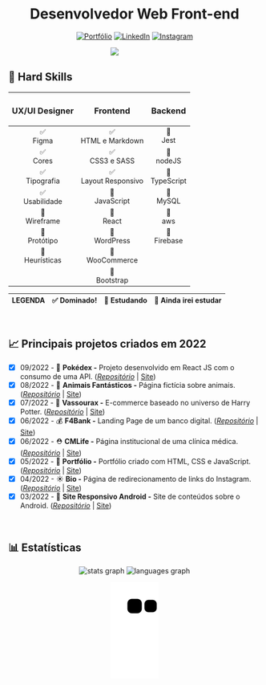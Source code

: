 <div align="center">
 
 # Desenvolvedor Web Front-end
 
[![Portfólio](https://img.shields.io/badge/Portfólio-%23000000.svg?style=for-the-badge&logoColor=#FF7139)](https://matheusqueirozds.dev)
[![LinkedIn](https://img.shields.io/badge/linkedin-%230077B5.svg?style=for-the-badge&logo=linkedin&logoColor=white)](https://www.linkedin.com/in/matheusqueirozds)
[![Instagram](https://img.shields.io/badge/Instagram-%23E4405F.svg?style=for-the-badge&logo=Instagram&logoColor=white)](https://www.instagram.com/matheusqueirozds.dev)
 
</div>

<div>
<img src="https://blush.design/api/download?shareUri=_2IjHTdNy2WLooYb&c=Monochromatic_0%7E67c3cc-0.2%7E52dc82_Skin_0%7Eb18058-0.2%7Eb18058&w=800&h=800&fm=png" max-width="300rem" width="300rem" align="right">
<div/>
 
<br>
 
<div>
 
<h2>💪 Hard Skills</h2>
 
| <h3>UX/UI Designer</h3> | <h3>Frontend</h3> |  <h3>Backend</h3> |  
:----:|:----:|:----:
✅ <br> Figma | ✅ <br> HTML e Markdown | 🚫 <br> Jest 
✅ <br> Cores | ✅ <br> CSS3 e SASS  | 🚫 <br> nodeJS
✅ <br> Tipografia | ✅ <br> Layout Responsivo | 🚫 <br> TypeScript
✅ <br> Usabilidade | 🔄 <br> JavaScript  | 🚫 <br> MySQL
🚫 <br> Wireframe | 🔄 <br> React | 🚫 <br> aws
🚫 <br> Protótipo | 🚫 <br> WordPress | 🚫 <br> Firebase
🚫 <br> Heurísticas | 🚫 <br> WooCommerce | |
| | 🚫 <br> Bootstrap | |
  
LEGENDA | ✅ Dominado! | 🔄 Estudando | 🚫 Ainda irei estudar
:----:|:----:|:----:|:----:
 
</div>
 
<br>
 
## 📈 Principais projetos criados em 2022

- [x] 09/2022 - 🎱 **Pokédex -** Projeto desenvolvido em React JS com o consumo de uma API. ([*Repositório*](https://github.com/matheusqueirozds/pokedex) | [Site](https://jemison-pokedex8.vercel.app/))
- [x] 08/2022 - 🦁 **Animais Fantásticos -** Página fictícia sobre animais. ([*Repositório*](https://github.com/matheusqueirozds/animais-fantasticos) | [Site](https://animais-fantasticos-sigma.vercel.app/))
- [x] 07/2022 - 🧹 **Vassourax -** E-commerce baseado no universo de Harry Potter. ([*Repositório*](https://github.com/matheusqueirozds/vassourax) | [Site](https://vassourax.vercel.app/))
- [x] 06/2022 - 💰 **F4Bank -** Landing Page de um banco digital. ([*Repositório*](https://github.com/matheusqueirozds/f4bank) | [Site](https://futurebank.vercel.app/))
- [x] 06/2022 - ⛑ **CMLife -** Página institucional de uma clínica médica. ([*Repositório*](https://github.com/matheusqueirozds/clinica-medica) | [Site](https://clinicamedica.vercel.app/))
- [x] 05/2022 - 📜 **Portfólio -** Portfólio criado com HTML, CSS e JavaScript. ([*Repositório*](https://github.com/matheusqueirozds/portfolio) | [Site](https://matheusqueirozds.dev))
- [x] 04/2022 - ☀ **Bio -** Página de redirecionamento de links do Instagram. ([*Repositório*](https://github.com/matheusqueirozds/bio) | [Site](https://bio-matheusqueirozds.vercel.app/))
- [x] 03/2022 - 🤖 **Site Responsivo Android -** Site de conteúdos sobre o Android. ([*Repositório*](https://github.com/matheusqueirozds/site-responsivo-android) | [Site](https://site-responsivo-android.vercel.app/))
  
<br>

<h2>📊 Estatísticas</h2>

<div align="center">

<div align="center">
  <img src="https://github-readme-stats.vercel.app/api?hide_title=false&hide_rank=false&show_icons=true&include_all_commits=true&count_private=true&disable_animations=false&theme=dark&locale=pt-br&hide_border=false&username=matheusqueirozds" height="150" alt="stats graph"  />
  <img src="https://github-readme-stats.vercel.app/api/top-langs?locale=pt-br&hide_title=false&layout=compact&card_width=320&langs_count=5&theme=dark&hide_border=false&username=matheusqueirozds" height="150" alt="languages graph"  />
</div>

![snake gif](https://github.com/matheusqueirozds/matheusqueirozds/blob/output/github-contribution-grid-snake.svg)


</div>

<br>
